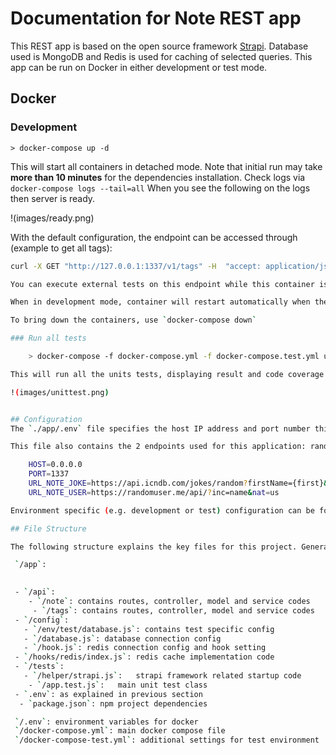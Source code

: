 ﻿# Documentation for Note REST app

This REST app is based on the open source framework [Strapi](https://strapi.io/documentation/v3.x/getting-started/introduction.html).
Database used is MongoDB and Redis is used for caching of selected queries.
This app can be run on Docker in either development or test mode.

## Docker 

### Development

    > docker-compose up -d

This will start all containers in detached mode. Note that initial run may take **more than 10 minutes** for the dependencies installation. Check logs via `docker-compose logs --tail=all` When you see the following on the logs then server is ready.

!(images/ready.png)

With the default configuration, the endpoint can be accessed through (example to get all tags):
```bash
curl -X GET "http://127.0.0.1:1337/v1/tags" -H  "accept: application/json"

You can execute external tests on this endpoint while this container is running.

When in development mode, container will restart automatically when there are changes made in the directory. Data is persisted through docker volume, as specified in the `docker-compose.yml`

To bring down the containers, use `docker-compose down` 

### Run all tests

    > docker-compose -f docker-compose.yml -f docker-compose.test.yml up

This will run all the units tests, displaying result and code coverage information in the console. Container will exit once test run is complete.

!(images/unittest.png)


## Configuration
The `./app/.env` file specifies the host IP address and port number this application will listen to. **Note:** Remember to update the port in `docker-compose.yaml` accordingly if this is changed.

This file also contains the 2 endpoints used for this application: random user and random joke. This can be changed easily if needed.

    HOST=0.0.0.0
    PORT=1337
    URL_NOTE_JOKE=https://api.icndb.com/jokes/random?firstName={first}&lastName={last}
    URL_NOTE_USER=https://randomuser.me/api/?inc=name&nat=us

Environment specific (e.g. development or test) configuration can be found under `./app/config/{env}/.env`where {env} correspond to the environment variable `NODE_ENV`.

## File Structure

The following structure explains the key files for this project. Generated files/folders (e.g. build, cache, node_modules, coverage) are not shown here.

 `/app`:
	

 - `/api`: 
    - `/note`: contains routes, controller, model and service codes
     - `/tags`: contains routes, controller, model and service codes
 - `/config`:
   - `/env/test/database.js`: contains test specific config
   - `/database.js`: database connection config
   - `/hook.js`: redis connection config and hook setting
 - `/hooks/redis/index.js`: redis cache implementation code
 - `/tests`: 
   - `/helper/strapi.js`:   strapi framework related startup code
    - `/app.test.js`:   main unit test class
 - `.env`: as explained in previous section
  - `package.json`: npm project dependencies 

 `/.env`: environment variables for docker
 `/docker-compose.yml`: main docker compose file 
 `/docker-compose-test.yml`: additional settings for test environment



